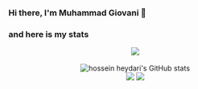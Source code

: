 ### Hi there, I'm Muhammad Giovani 👋

### and here is my stats
<p align="center"><img src="https://www.codewars.com/users/ImG10/badges/large"/><br /><br />
  <img src="https://github-readme-stats.vercel.app/api?username=ImG10&show_icons=true&include_all_commits=true&theme=monokai" alt="hossein heydari's GitHub stats" /><br />
  <img src="https://github-readme-streak-stats.herokuapp.com/?user=ImG10&theme=monokai"/>
  <img src="https://github-readme-stats.vercel.app/api/top-langs/?username=ImG10&layout=compact&theme=monokai&langs_count=12"/><br />
</p>

<!--
**ImG10/ImG10** is a ✨ _special_ ✨ repository because its `README.md` (this file) appears on your GitHub profile.

Here are some ideas to get you started:

- 🔭 I’m currently working on ...
- 🌱 I’m currently learning ...
- 👯 I’m looking to collaborate on ...
- 🤔 I’m looking for help with ...
- 💬 Ask me about ...
- 📫 How to reach me: ...
- 😄 Pronouns: ...
- ⚡ Fun fact: ...
-->
